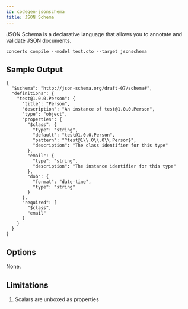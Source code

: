 ```yaml
---
id: codegen-jsonschema
title: JSON Schema
---
```


JSON Schema is a declarative language that allows you to annotate and validate JSON documents.

```base
concerto compile --model test.cto --target jsonschema
```

## Sample Output

```
{
  "$schema": "http://json-schema.org/draft-07/schema#",
  "definitions": {
    "test@1.0.0.Person": {
      "title": "Person",
      "description": "An instance of test@1.0.0.Person",
      "type": "object",
      "properties": {
        "$class": {
          "type": "string",
          "default": "test@1.0.0.Person",
          "pattern": "^test@1\\.0\\.0\\.Person$",
          "description": "The class identifier for this type"
        },
        "email": {
          "type": "string",
          "description": "The instance identifier for this type"
        },
        "dob": {
          "format": "date-time",
          "type": "string"
        }
      },
      "required": [
        "$class",
        "email"
      ]
    }
  }
}
```

## Options

None.

## Limitations

1. Scalars are unboxed as properties
